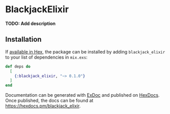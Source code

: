 # BlackjackElixir

**TODO: Add description**

## Installation

If [available in Hex](https://hex.pm/docs/publish), the package can be installed
by adding `blackjack_elixir` to your list of dependencies in `mix.exs`:

```elixir
def deps do
  [
    {:blackjack_elixir, "~> 0.1.0"}
  ]
end
```

Documentation can be generated with [ExDoc](https://github.com/elixir-lang/ex_doc)
and published on [HexDocs](https://hexdocs.pm). Once published, the docs can
be found at <https://hexdocs.pm/blackjack_elixir>.

